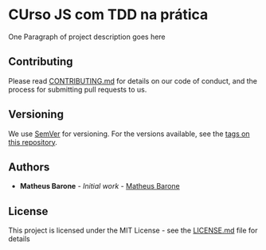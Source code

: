# CUrso JS com TDD na prática

One Paragraph of project description goes here

## Contributing

Please read [CONTRIBUTING.md](https://gist.github.com/PurpleBooth/b24679402957c63ec426) for details on our code of conduct, and the process for submitting pull requests to us.

## Versioning

We use [SemVer](http://semver.org/) for versioning. For the versions available, see the [tags on this repository](https://github.com/your/project/tags).

## Authors

- **Matheus Barone** - _Initial work_ - [Matheus Barone](https://github.com/mathvbarone)

## License

This project is licensed under the MIT License - see the [LICENSE.md](LICENSE.md) file for details
